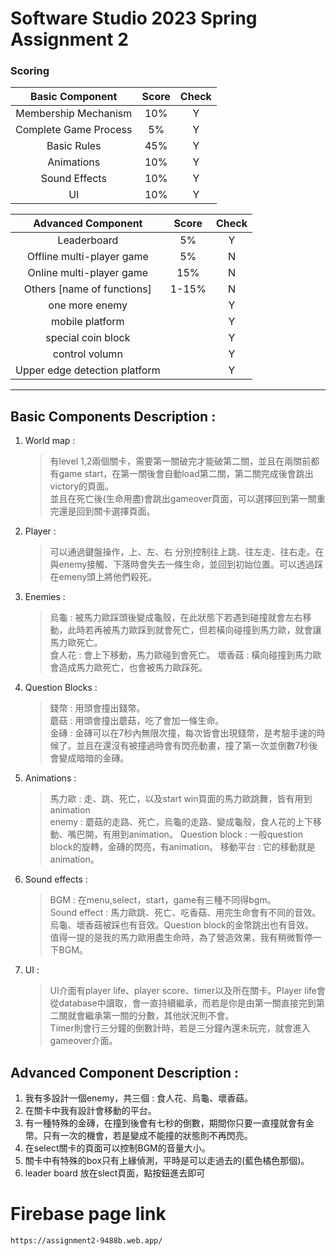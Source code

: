 # Software Studio 2023 Spring Assignment 2

### Scoring

|**Basic Component**|**Score**|**Check**|
|:-:|:-:|:-:|
|Membership Mechanism|10%|Y|
|Complete Game Process|5%|Y|
|Basic Rules|45%|Y|
|Animations|10%|Y|
|Sound Effects|10%|Y|
|UI|10%|Y|

|**Advanced Component**|**Score**|**Check**|
|:-:|:-:|:-:|
|Leaderboard|5%|Y|
|Offline multi-player game|5%|N|
|Online multi-player game|15%|N|
|Others [name of functions]|1-15%|N|
|one more enemy||Y|
|mobile platform||Y|
|special coin block||Y|
|control volumn||Y|
|Upper edge detection platform||Y|


---

## Basic Components Description : 
1. World map : 
    >有level 1,2兩個關卡，需要第一關破完才能破第二關，並且在兩關前都有game start，在第一關後會自動load第二關，第二關完成後會跳出victory的頁面。  
    並且在死亡後(生命用盡)會跳出gameover頁面，可以選擇回到第一關重完還是回到關卡選擇頁面。
2. Player : 
    >可以通過鍵盤操作，上、左、右 分別控制往上跳、往左走、往右走。在與enemy接觸、下落時會失去一條生命，並回到初始位置。可以透過踩在emeny頭上將他們殺死。
3. Enemies : 
    >烏龜 : 被馬力歐踩頭後變成龜殼，在此狀態下若遇到碰撞就會左右移動，此時若再被馬力歐踩到就會死亡，但若橫向碰撞到馬力歐，就會讓馬力歐死亡。  
    食人花 : 會上下移動，馬力歐碰到會死亡。
    壞香菇 : 橫向碰撞到馬力歐會造成馬力歐死亡，也會被馬力歐踩死。
4. Question Blocks : 
    >錢幣 : 用頭會撞出錢幣。  
    蘑菇 : 用頭會撞出蘑菇，吃了會加一條生命。  
    金磚 : 金磚可以在7秒內無限次撞，每次皆會出現錢幣，是考驗手速的時候了。並且在還沒有被撞過時會有閃亮動畫，撞了第一次並倒數7秒後會變成暗暗的金磚。
5. Animations : 
    >馬力歐 : 走、跳、死亡，以及start win頁面的馬力歐跳舞，皆有用到animation  
    enemy : 蘑菇的走路、死亡，烏龜的走路、變成龜殼，食人花的上下移動、嘴巴開，有用到animation。
    Question block : 一般question block的旋轉，金磚的閃亮，有animation。
    移動平台 : 它的移動就是animation。
6. Sound effects : 
    >BGM : 在menu,select，start，game有三種不同得bgm。  
    Sound effect : 馬力歐跳、死亡、吃香菇、用完生命會有不同的音效。烏龜、壞香菇被踩也有音效。Question block的金幣跳出也有音效。  
    值得一提的是我的馬力歐用盡生命時，為了營造效果，我有稍微暫停一下BGM。
7. UI : 
    >UI介面有player life、player score、timer以及所在關卡。Player life會從database中讀取，會一直持續繼承，而若是你是由第一關直接完到第二關就會繼承第一關的分數，其他狀況則不會。  
    Timer則會行三分鐘的倒數計時，若是三分鐘內還未玩完，就會進入gameover介面。

## Advanced Component Description : 

1. 我有多設計一個enemy，共三個 : 食人花、烏龜、壞香菇。
2. 在關卡中我有設計會移動的平台。
3. 有一種特殊的金磚，在撞到後會有七秒的倒數，期間你只要一直撞就會有金幣。只有一次的機會，若是變成不能撞的狀態則不再閃亮。
4. 在select關卡的頁面可以控制BGM的音量大小。
5. 關卡中有特殊的box只有上緣偵測，平時是可以走過去的(藍色橘色那個)。
6. leader board 放在slect頁面，點按鈕進去即可

# Firebase page link

    https://assignment2-9488b.web.app/